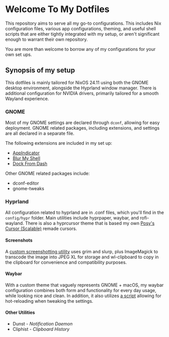 # Welcome To My Dotfiles

This repository aims to serve all my go-to configurations. This includes Nix configuration files, various app configurations, theming, and useful shell scripts that are either tightly integrated with my setup, or aren't significant enough to warrant their own repository.

You are more than welcome to borrow any of my configurations for your own set ups.

## Synopsis of my setup

This dotfiles is mainly tailored for NixOS 24.11 using both the GNOME desktop environment, alongside the Hyprland window manager. There is additional configuration for NVIDIA drivers, primarily tailored for a smooth Wayland experience.

### GNOME

Most of my GNOME settings are declared through `dconf`, allowing for easy deployment. GNOME related packages, including extensions, and settings are all declared in a separate file.

The following extensions are included in my set up:
* [AppIndicator](https://extensions.gnome.org/extension/615/appindicator-support/)
* [Blur My Shell](https://extensions.gnome.org/extension/3193/blur-my-shell/)
* [Dock From Dash](https://extensions.gnome.org/extension/4703/dock-from-dash/)

Other GNOME related packages include:
* dconf-editor
* gnome-tweaks

### Hyprland

All configuration related to hyprland are in .conf files, which you'll find in the `config/hypr` folder. Main utilities include hyprpaper, waybar, and rofi-wayland. There is also a hyprcursor theme that is based my own [Posy's Cursor (Scalable)](https://github.com/Morxemplum/posys-cursor-scalable) remade cursors.

#### Screenshots

A [custom screenshotting utility](scripts/hypr-screenshot.sh) uses grim and slurp, plus ImageMagick to transcode the image into JPEG XL for storage and wl-clipboard to copy in the clipboard for convenience and compatibility purposes.

#### Waybar

With a custom theme that vaguely represents GNOME + macOS, my waybar configuration combines both form and functionality for every day usage, while looking nice and clean. In addition, it also utilizes [a script](scripts/waybar-reloadable.sh) allowing for hot-reloading when tweaking the settings.

#### Other Utilities

* Dunst - *Notification Daemon*
* Cliphist - *Clipboard History*